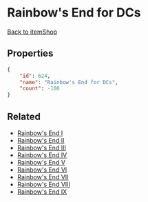 # Rainbow's End for DCs

<no description available>

[Back to itemShop](../item-shops.md)

## Properties

```json
{
    "id": 624,
    "name": "Rainbow's End for DCs",
    "count": -100
}
```

## Related

- [Rainbow's End I](../items/18754-rainbow-s-end-i.md)
- [Rainbow's End II](../items/18755-rainbow-s-end-ii.md)
- [Rainbow's End III](../items/18756-rainbow-s-end-iii.md)
- [Rainbow's End IV](../items/18757-rainbow-s-end-iv.md)
- [Rainbow's End V](../items/18758-rainbow-s-end-v.md)
- [Rainbow's End VI](../items/18759-rainbow-s-end-vi.md)
- [Rainbow's End VII](../items/18760-rainbow-s-end-vii.md)
- [Rainbow's End VIII](../items/18761-rainbow-s-end-viii.md)
- [Rainbow's End IX](../items/18762-rainbow-s-end-ix.md)

